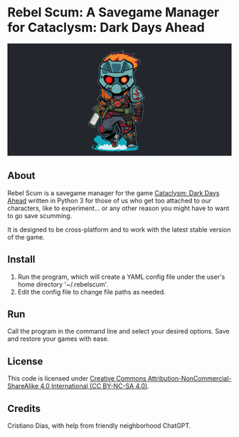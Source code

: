 # Rebel Scum: A Savegame Manager for Cataclysm: Dark Days Ahead

![Zombie rebel cartoon](./resources/rebel_scum.png)

## About

Rebel Scum is a savegame manager for the game [Cataclysm: Dark Days Ahead](https://cataclysmdda.org/) written in Python 3 for those of us who get too attached to our characters, like to experiment… or any other reason you might have to want to go save scumming.

It is designed to be cross-platform and to work with the latest stable version of the game.

## Install
1. Run the program, which will create a YAML config file under the user's home directory '~/.rebelscum'.
2. Edit the config file to change file paths as needed.

## Run
Call the program in the command line and select your desired options. Save and restore your games with ease.

## License
This code is licensed under [Creative Commons Attribution-NonCommercial-ShareAlike 4.0 International (CC BY-NC-SA 4.0)](https://creativecommons.org/licenses/by-nc-sa/4.0/).

## Credits

Cristiano Dias, with help from friendly neighborhood ChatGPT.